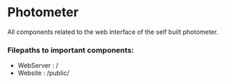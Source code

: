 # Photometer
All components related to the web interface of the self built photometer.

### Filepaths to important components:

* WebServer   : /
* Website   : /public/
